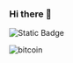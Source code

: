 ### Hi there 👋

<!--
**kkrotalbo/kkrotalbo** is a ✨ _special_ ✨ repository because its `README.md` (this file) appears on your GitHub profile.

Here are some ideas to get you started:

- 🔭 I’m currently working on ...
- 🌱 I’m currently learning ...
- 👯 I’m looking to collaborate on ...
- 🤔 I’m looking for help with ...
- 💬 Ask me about ...
- 📫 How to reach me: ...
- 😄 Pronouns: ...
- ⚡ Fun fact: ...
-->

![Static Badge](https://img.shields.io/badge/hola-mundo-blue)

![bitcoin](https://img.shields.io/badge/amazon%20alexa-52b5f7?style=for-the-badge&logo=amazon%20alexa&logoColor=white)

